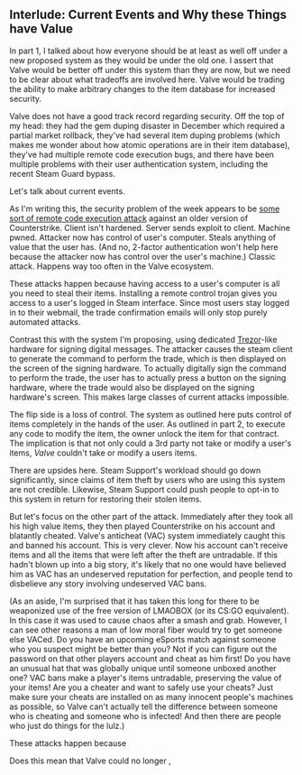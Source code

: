 Interlude: Current Events and Why these Things have Value
---------------------------------------------------------

In part 1, I talked about how everyone should be at least as well off under a new proposed system as they would be under the old one. I assert that Valve would be better off under this system than they are now, but we need to be clear about what tradeoffs are involved here. Valve would be trading the ability to make arbitrary changes to the item database for increased security.

Valve does not have a good track record regarding security. Off the top of my head: they had the gem duping disaster in December which required a partial market rollback, they've had several item duping problems (which makes me wonder about how atomic operations are in their item database), they've had multiple remote code execution bugs, and there have been multiple problems with their user authentication system, including the recent Steam Guard bypass.

Let's talk about current events.

As I'm writing this, the security problem of the week appears to be [some sort of remote code execution attack][cssrc] against an older version of Counterstrike. Client isn't hardened. Server sends exploit to client. Machine pwned. Attacker now has control of user's computer. Steals anything of value that the user has. (And no, 2-factor authentication won't help here because the attacker now has control over the user's machine.) Classic attack. Happens way too often in the Valve ecosystem.

[cssrc]: https://www.reddit.com/r/GlobalOffensive/comments/3jpyhh/do_not_join_unkown_cs_source_servers_via_ip/

These attacks happen because having access to a user's computer is all you need to steal their items. Installing a remote control trojan gives you access to a user's logged in Steam interface. Since most users stay logged in to their webmail, the trade confirmation emails will only stop purely automated attacks.

Contrast this with the system I'm proposing, using dedicated [Trezor][trezor]-like hardware for signing digital messages. 
The attacker causes the steam client to generate the command to perform the trade, which is then displayed on the screen of the signing hardware. To actually digitally sign the command to perform the trade, the user has to actually press a button on the signing hardware, where the trade would also be displayed on the signing hardware's screen. This makes large classes of current attacks impossible.

[trezor]: https://www.bitcointrezor.com/

The flip side is a loss of control. The system as outlined here puts control of items completely in the hands of the user. As outlined in part 2, to execute any code to modify the item, the owner unlock the item for that contract. The implication is that not only could a 3rd party not take or modify a user's items, _Valve_ couldn't take or modify a users items.

There are upsides here. Steam Support's workload should go down significantly, since claims of item theft by users who are using this system are not credible. Likewise, Steam Support could push people to opt-in to this system in return for restoring their stolen items.



But let's focus on the other part of the attack. Immediately after they took all his high value items, they then played Counterstrike on his account and blatantly cheated. Valve's anticheat (VAC) system immediately caught this and banned his account. This is very clever. Now his account can't receive items and all the items that were left after the theft are untradable. If this hadn't blown up into a big story, it's likely that no one would have believed him as VAC has an undeserved reputation for perfection, and people tend to disbelieve any story involving undeserved VAC bans.


(As an aside, I'm surprised that it has taken this long for there to be weaponized use of the free version of LMAOBOX (or its CS:GO equivalent). In this case it was used to cause chaos after a smash and grab. However, I can see other reasons a man of low moral fiber would try to get someone else VACed. Do you have an upcoming eSports match against someone who you suspect might be better than you? Not if you can figure out the password on that other players account and cheat as him first! Do you have an unusual hat that was globally unique until someone unboxed another one? VAC bans make a player's items untradable, preserving the value of your items! Are you a cheater and want to safely use your cheats? Just make sure your cheats are installed on as many innocent people's machines as possible, so Valve can't actually tell the difference between someone who is cheating and someone who is infected! And then there are people who just do things for the lulz.)


These attacks happen because 


Does this mean that Valve could no longer , 
